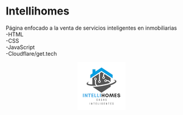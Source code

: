 # Intellihomes
Página enfocado a la venta de servicios inteligentes en inmobiliarias <br>
-HTML <br>
-CSS <br>
-JavaScript <br>
-Cloudflare/get.tech <br>

<p align="center">
  <img src="assets/images/IntelliHomes-nobg.png" style="width: 25%;" />
</p>